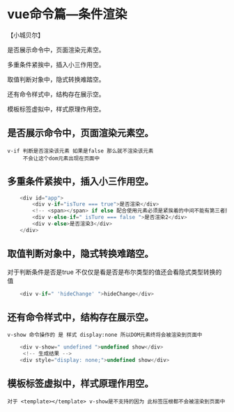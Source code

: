 # vue命令篇—条件渲染
【小城贝尔】

是否展示命令中，页面渲染元素空。

多重条件紧挨中，插入小三作用空。

取值判断对象中，隐式转换难踏空。

还有命令样式中，结构存在展示空。

模板标签虚拟中，样式原理作用空。

## 是否展示命令中，页面渲染元素空。
    v-if 判断是否渲染该元素 如果是false 那么就不渲染该元素
         不会让这个dom元素出现在页面中
## 多重条件紧挨中，插入小三作用空。
```js
    <div id="app">
        <div v-if="isTure === true">是否渲染</div>
        <!-- <span></span> if else 配合使用元素必须是紧挨着的中间不能有第三者插入 -->
        <div v-else-if=" isTure === false ">是否渲染2</div>
        <div v-else>是否渲染3</div>
    </div>
```
## 取值判断对象中，隐式转换难踏空。
   对于判断条件是否是true 不仅仅是看是否是布尔类型的值还会看隐式类型转换的值
```js
    <div v-if=" 'hideChange' ">hideChange</div>
```
## 还有命令样式中，结构存在展示空。
    v-show 命令操作的 是 样式 display:none 所以DOM元素终将会被渲染到页面中
```js
    <div v-show=" undefined ">undefined show</div>
     <!-- 生成结果 -->
    <div style="display: none;">undefined show</div>  
```
## 模板标签虚拟中，样式原理作用空。
    对于 <template></template> v-show是不支持的因为 此标签压根都不会被渲染到页面中